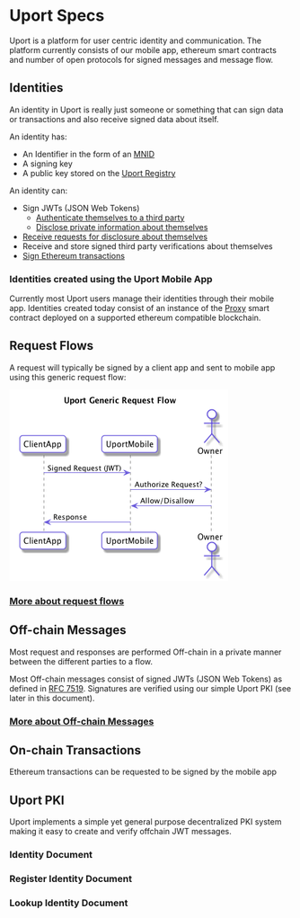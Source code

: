 # Uport Specs

Uport is a platform for user centric identity and communication. The platform currently consists of our mobile app, ethereum smart contracts and number of open protocols for signed messages and message flow.

## Identities

An identity in Uport is really just someone or something that can sign data or transactions and also receive signed data about itself.

An identity has:

- An Identifier in the form of an [MNID](https://github.com/uport-project/mnid)
- A signing key
- A public key stored on the [Uport Registry](https://github.com/uport-project/uport-registry)

An identity can:

- Sign JWTs (JSON Web Tokens)
  - [Authenticate themselves to a third party](messages/shareresp.md)
  - [Disclose private information about themselves](messages/shareresp.md)
- [Receive requests for disclosure about themselves](messages/sharereq.md)
- Receive and store signed third party verifications about themselves
- [Sign Ethereum transactions](flows/tx.md)

### Identities created using the Uport Mobile App

Currently most Uport users manage their identities through their mobile app. Identities created today consist of an instance of the [Proxy](https://github.com/uport-project/uport-identity/blob/develop/contracts/Proxy.sol) smart contract deployed on a supported ethereum compatible blockchain.

## Request Flows

A request will typically be signed by a client app and sent to mobile app using this generic request flow:

![Generic Uport Request Flow](flows/generic.png)

### [More about request flows](flows/index.md)

## Off-chain Messages

Most request and responses are performed Off-chain in a private manner between the different parties to a flow.

Most Off-chain messages consist of signed JWTs (JSON Web Tokens) as defined in [RFC 7519](https://tools.ietf.org/html/rfc7519). Signatures are verified using our simple Uport PKI (see later in this document).

### [More about Off-chain Messages](messages/index.md)

## On-chain Transactions

Ethereum transactions can be requested to be signed by the mobile app

## Uport PKI

Uport implements a simple yet general purpose decentralized PKI system making it easy to create and verify offchain JWT messages.

### Identity Document
### Register Identity Document
### Lookup Identity Document
